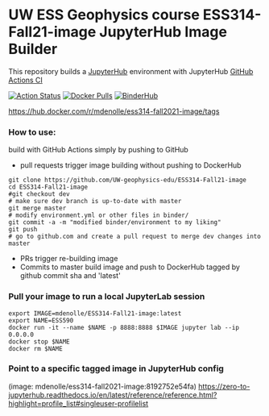 # UW ESS Geophysics course ESS314-Fall21-image JupyterHub Image Builder

This repository builds a [JupyterHub](https://jupyter.org/hub) environment with JupyterHub [GitHub Actions CI](https://github.com/jupyterhub/repo2docker-action)

[![Action Status](https://github.com/UW-geophysics-edu/ESS314-Fall21-image/workflows/CI/badge.svg)](https://github.com/UW-geophysics-edu/ESS314-Fall21-image/actions)
[![Docker Pulls](https://img.shields.io/docker/pulls/mdenolle/ess314-fall2021-image)](https://hub.docker.com/r/mdenolle/ess314-fall2021-image/tags)
[![BinderHub](https://mybinder.org/badge_logo.svg)](https://mybinder.org/v2/gh/mdenolle/ess314-fall2021-image/main?urlpath=lab)  

https://hub.docker.com/r/mdenolle/ess314-fall2021-image/tags

### How to use:

build with GitHub Actions simply by pushing to GitHub

* pull requests trigger image building without pushing to DockerHub
```
git clone https://github.com/UW-geophysics-edu/ESS314-Fall21-image
cd ESS314-Fall21-image
#git checkout dev
# make sure dev branch is up-to-date with master
git merge master
# modify environment.yml or other files in binder/
git commit -a -m "modified binder/environment to my liking"
git push
# go to github.com and create a pull request to merge dev changes into master
```
* PRs trigger re-building image
* Commits to master build image and push to DockerHub tagged by github commit sha and 'latest'

### Pull your image to run a local JupyterLab session
```
export IMAGE=mdenolle/ESS314-Fall21-image:latest
export NAME=ESS590
docker run -it --name $NAME -p 8888:8888 $IMAGE jupyter lab --ip 0.0.0.0
docker stop $NAME
docker rm $NAME
```

### Point to a specific tagged image in JupyterHub config
(image: mdenolle/ess314-fall2021-image:8192752e54fa)
https://zero-to-jupyterhub.readthedocs.io/en/latest/reference/reference.html?highlight=profile_list#singleuser-profilelist
